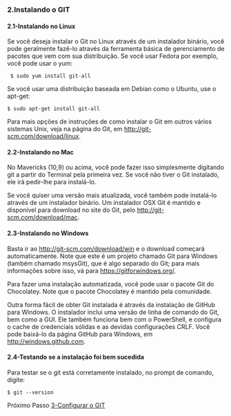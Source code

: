 ### 2.Instalando o GIT

#### 2.1-Instalando no  Linux

Se você deseja instalar o Git no Linux através de um instalador binário, você pode geralmente fazê-lo através da ferramenta básica de gerenciamento de pacotes que vem com sua distribuição. Se você usar Fedora por exemplo, você pode usar o yum:

` $ sudo yum install git-all`

Se você usar uma distribuição baseada em Debian como o Ubuntu, use o apt-get:

`$ sudo apt-get install git-all`

Para mais opções de instruções de como instalar o Git em outros vários sistemas Unix, veja na página do Git, em http://git-scm.com/download/linux.

#### 2.2-Instalando no Mac
No Mavericks (10,9) ou acima, você pode fazer isso simplesmente digitando git a partir do Terminal pela primeira vez. Se você não tiver o Git instalado, ele irá pedir-lhe para instalá-lo.

Se você quiser uma versão mais atualizada, você também pode instalá-lo através de um instalador binário. Um instalador OSX Git é mantido e disponível para download no site do Git, pelo http://git-scm.com/download/mac.

#### 2.3-Instalando no Windows
 Basta ir ao http://git-scm.com/download/win e o download começará automaticamente. Note que este é um projeto chamado Git para Windows (também chamado msysGit), que é algo separado do Git; para mais informações sobre isso, vá para https://gitforwindows.org/.

Para fazer uma instalação automatizada, você pode usar o pacote Git do Chocolatey. Note que o pacote Chocolatey é mantido pela comunidade.

Outra forma fácil de obter Git instalada é através da instalação de GitHub para Windows. O instalador inclui uma versão de linha de comando do Git, bem como a GUI. Ele também funciona bem com o PowerShell, e configura o cache de credenciais sólidas e as devidas configurações CRLF.  Você pode baixá-lo da página GitHub para Windows, em http://windows.github.com.

#### 2.4-Testando se a instalação foi bem sucedida

Para testar se o git está corretamente instalado, no prompt de comando, digite:

````
$ git --version
````

Próximo Passo [3-Configurar o GIT](../3-Configuracao/README.md)

